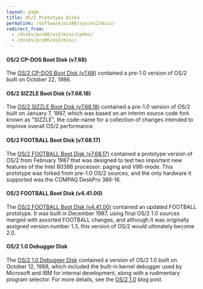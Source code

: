 ```yaml
---
layout: page
title: OS/2 Prototype Disks
permalink: /software/pcx86/sys/os2/misc/
redirect_from:
  - /disks/pcx86/os2/misc/cpdos/
  - /disks/pcx86/os2/misc/
---
```


#### OS/2 CP-DOS Boot Disk (v7.68)

The [OS/2 CP-DOS Boot Disk (v7.68)](86295/) contained a pre-1.0 version of OS/2 built on
October 22, 1986.

#### OS/2 SIZZLE Boot Disk (v7.68.18)

The [OS/2 SIZZLE Boot Disk (v7.68.18)](87007/) contained a pre-1.0 version of OS/2
built on January 7, 1987, which was based on an interim source code fork known as "SIZZLE", the code-name for a
collection of changes intended to improve overall OS/2 performance.

#### OS/2 FOOTBALL Boot Disk (v7.68.17)

The [OS/2 FOOTBALL Boot Disk (v7.68.17)](87058/) contained a prototype version of OS/2
from February 1987 that was designed to test two important new features of the Intel 80386 processor: paging and V86-mode.
This prototype was forked from pre-1.0 OS/2 sources, and the only hardware it supported was the COMPAQ DeskPro 386-16.

#### OS/2 FOOTBALL Boot Disk (v4.41.00)

The [OS/2 FOOTBALL Boot Disk (v4.41.00)](87357/) contained an updated FOOTBALL prototype.
It was built in December 1987, using final OS/2 1.0 sources merged with assorted FOOTBALL changes, and although 
it was originally assigned version number 1.3, this version of OS/2 would ultimately become 2.0.

#### OS/2 1.0 Debugger Disk

The [OS/2 1.0 Debugger Disk](88286/) contained a version of OS/2 1.0 built on
October 12, 1988, which included the built-in kernel debugger used by Microsoft and IBM for internal development,
along with a rudimentary program selector.  For more details, see the [OS/2 1.0](/blog/2014/12/04/) blog post.

